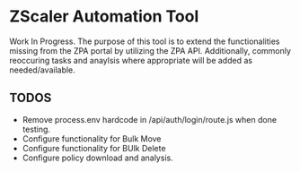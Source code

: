 # ZScaler Automation Tool
Work In Progress.  The purpose of this tool is to extend the functionalities missing from the ZPA portal by utilizing the ZPA API.  Additionally, commonly reoccuring tasks and anaylsis where appropriate will be added as needed/available.

## TODOS
- Remove process.env hardcode in /api/auth/login/route.js when done testing.
- Configure functionality for Bulk Move
- Configure functionality for BUlk Delete
- Configure policy download and analysis.